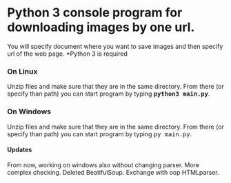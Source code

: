 <h1>Python 3 console program for downloading images by one url.</h1>
You will specify document where you want to save images and then specify url of the web page.
*Python 3 is required

<h3>On Linux</h3>
Unzip files and make sure that they are in the same directory. From there (or specify than path) you can start program by typing <kbd><strong>python3 main.py</strong></kbd>.

<h3>On Windows</h3>
Unzip files and make sure that they are in the same directory. From there (or specify than path) you can start program by typing <kbd>py main.py</kbd>.

<h4>Updates</h4>
From now, working on windows also without changing parser.
More complex checking.
Deleted BeatifulSoup. Exchange with oop HTMLparser.
